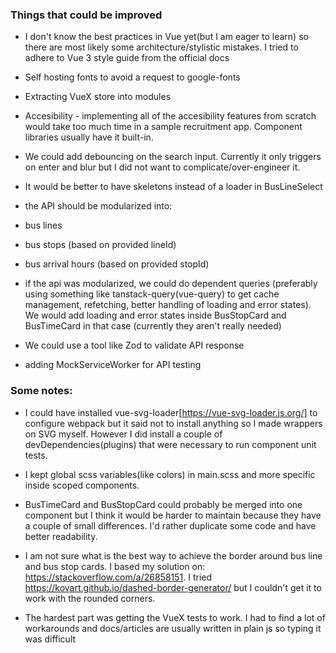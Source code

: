 ### Things that could be improved
- I don't know the best practices in Vue yet(but I am eager to learn) so there are most likely some architecture/stylistic mistakes. I tried to adhere to Vue 3 style guide from the official docs
  
- Self hosting fonts to avoid a request to google-fonts
  
- Extracting VueX store into modules
    
- Accesibility - implementing all of the accesibility features from scratch would take too much time in a sample recruitment app. Component libraries usually have it built-in.
  
- We could add debouncing on the search input. Currently it only triggers on enter and blur but I did not want to complicate/over-engineer it.
  
- It would be better to have skeletons instead of a loader in BusLineSelect
-  the API should be modularized into:
  - bus lines
  - bus stops (based on provided lineId)
  - bus arrival hours (based on provided stopId)
  
- if the api was modularized, we could do dependent queries (preferably using something like tanstack-query(vue-query) to get cache management, refetching, better handling of loading and error states). We would add loading and error states inside BusStopCard and BusTimeCard in that case (currently they aren't really needed)

- We could use a tool like Zod to validate API response
  
- adding MockServiceWorker for API testing


### Some notes:
- I could have installed vue-svg-loader[https://vue-svg-loader.js.org/] to configure webpack but it said not to install anything so I made wrappers on SVG myself. However I did install a couple of devDependencies(plugins) that were necessary to run component unit tests.
  
- I kept global scss variables(like colors) in main.scss and more specific inside scoped components.
  
- BusTimeCard and BusStopCard could probably be merged into one component but I think it would be harder to maintain because they have a couple of small differences. I'd rather duplicate some code and have better readability.
  
- I am not sure what is the best way to achieve the border around bus line and bus stop cards. I based my solution on: https://stackoverflow.com/a/26858151. I tried https://kovart.github.io/dashed-border-generator/ but I couldn't get it to work with the rounded corners.
  
- The hardest part was getting the VueX tests to work. I had to find a lot of workarounds and docs/articles are usually written in plain js so typing it was difficult